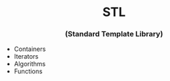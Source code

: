 <h1 align="center">
STL
</h1>
<h3 align="center">
(Standard Template Library)
</h3>

* Containers
* Iterators
* Algorithms
* Functions